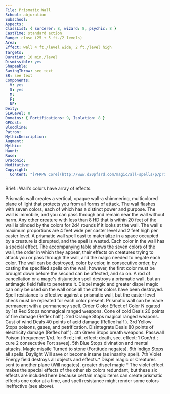 ```yaml
---
File: Prismatic Wall
School: abjuration
Subschool: 
Aspects: 
ClassList: { sorcerer: 8, wizard: 8, psychic: 8 }
CastTime: standard action
Range: close (25 + 5 ft./2 levels)
Area: 
Effect: wall 4 ft./level wide, 2 ft./level high
Targets: 
Duration: 10 min./level
Dismissible: yes
Shapeable: 
SavingThrow: see text
SR: see text
Components:
  V: yes
  S: yes
  M: 
  F: 
  DF: 
Deity: 
SLALevel: 8
Domains: { Fortifications: 9, Isolation: 8 }
GPCost: 
Bloodline: 
Patron: 
MythicDescription: 
Augment: 
Mythic: 
Haunt: 
Ruse: 
Draconic: 
Meditative: 
Copyright:
  Content: "[PFRPG Core](http://www.d20pfsrd.com/magic/all-spells/p/prismatic-wall)"
---
```

Brief:: Wall's colors have array of effects.

Prismatic wall creates a vertical, opaque wall-a shimmering, multicolored plane of light that protects you from all forms of attack. The wall flashes with seven colors, each of which has a distinct power and purpose. The wall is immobile, and you can pass through and remain near the wall without harm. Any other creature with less than 8 HD that is within 20 feet of the wall is blinded by the colors for 2d4 rounds if it looks at the wall. The wall's maximum proportions are 4 feet wide per caster level and 2 feet high per caster level. A prismatic wall spell cast to materialize in a space occupied by a creature is disrupted, and the spell is wasted. Each color in the wall has a special effect. The accompanying table shows the seven colors of the wall, the order in which they appear, their effects on creatures trying to attack you or pass through the wall, and the magic needed to negate each color. The wall can be destroyed, color by color, in consecutive order, by casting the specified spells on the wall; however, the first color must be brought down before the second can be affected, and so on. A rod of cancellation or a mage's disjunction spell destroys a prismatic wall, but an antimagic field fails to penetrate it. Dispel magic and greater dispel magic can only be used on the wall once all the other colors have been destroyed. Spell resistance is effective against a prismatic wall, but the caster level check must be repeated for each color present. Prismatic wall can be made permanent with a permanency spell. Order C olor Effect of Color N egated by 1st Red Stops nonmagical ranged weapons. Cone of cold Deals 20 points of fire damage (Reflex half ). 2nd Orange Stops magical ranged weapons. Gust of wind Deals 40 points of acid damage (Reflex half ). 3rd Yellow Stops poisons, gases, and petrification. Disintegrate Deals 80 points of electricity damage (Reflex half ). 4th Green Stops breath weapons. Passwall Poison (frequency: 1/rd. for 6 rd.; init. effect: death, sec. effect: 1 Con/rd.; cure 2 consecutive Fort saves). 5th Blue Stops divination and mental attacks. Magic missile Turned to stone (Fortitude negates). 6th Indigo Stops all spells. Daylight Will save or become insane (as insanity spell). 7th Violet Energy field destroys all objects and effects.* Dispel magic or Creatures sent to another plane (Will negates). greater dispel magic * The violet effect makes the special effects of the other six colors redundant, but these six effects are included here because certain magic items can create prismatic effects one color at a time, and spell resistance might render some colors ineffective (see above).
